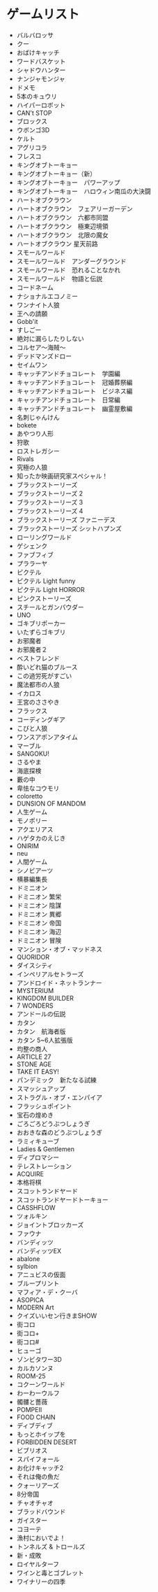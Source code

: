 # ゲームリスト

* バルバロッサ
* クー
* おばけキャッチ
* ワードバスケット
* シャドウハンター
* ナンジャモンジャ
* ドメモ
* 5本のキュウリ
* ハイパーロボット
* CAN't STOP
* ブロックス
* ウボンゴ3D
* ケルト
* アグリコラ
* フレスコ
* キングオブトーキョー
* キングオブトーキョー（新）
* キングオブトーキョー　パワーアップ
* キングオブトーキョー　ハロウィン南瓜の大決闘
* ハートオブクラウン
* ハートオブクラウン　フェアリーガーデン
* ハートオブクラウン　六都市同盟
* ハートオブクラウン　極東辺境領
* ハートオブクラウン　北限の魔女
* ハートオブクラウン 星天前路
* スモールワールド
* スモールワールド　アンダーグラウンド
* スモールワールド　恐れることなかれ
* スモールワールド　物語と伝説
* コードネーム
* ナショナルエコノミー
* ワンナイト人狼
* 王への請願
* Gobb'it
* すしごー
* 絶対に漏らしたりしない
* コルセア〜海賊〜
* デッドマンズドロー
* セイムワン
* キャッチアンドチョコレート　学園編
* キャッチアンドチョコレート　冠婚葬祭編
* キャッチアンドチョコレート　ビジネス編
* キャッチアンドチョコレート　日常編
* キャッチアンドチョコレート　幽霊屋敷編
* 名刺じゃんけん
* bokete
* あやつり人形
* 狩歌
* ロストレガシー
* Rivals
* 究極の人狼
* 知ったか映画研究家スペシャル！
* ブラックストーリーズ
* ブラックストーリーズ 2
* ブラックストーリーズ 3
* ブラックストーリーズ 4
* ブラックストーリーズ ファニーデス
* ブラックストーリーズ シットハプンズ
* ローリングワールド
* ゲシェンク
* ファブフィブ
* プララーヤ
* ピクテル
* ピクテル Light funny
* ピクテル Light HORROR
* ピンクストーリーズ
* スチールとガンパウダー
* UNO
* ゴキブリポーカー
* いたずらゴキブリ
* お邪魔者
* お邪魔者２
* ベストフレンド
* 酔いどれ猫のブルース
* この過労死がすごい
* 魔法都市の人狼
* イカロス
* 王宮のささやき
* フラックス
* コーディングギア
* こびと人狼
* ワンスアポンアタイム
* マーブル
* SANGOKU!
* さるやま
* 海底探検
* 藪の中
* 卑怯なコウモリ
* coloretto
* DUNSION OF MANDOM
* 人生ゲーム
* モノポリー
* アクエリアス
* ハゲタカのえじき
* ONIRIM
* neu
* 人間ゲーム
* シノビアーツ
* 横暴編集長
* ドミニオン
* ドミニオン 繁栄
* ドミニオン 陰謀
* ドミニオン 異郷
* ドミニオン 帝国
* ドミニオン 海辺
* ドミニオン 冒険
* マンション・オブ・マッドネス
* QUORIDOR
* ダイスシティ
* インペリアルセトラーズ
* アンドロイド・ネットランナー
* MYSTERIUM
* KINGDOM BUILDER
* 7 WONDERS
* アンドールの伝説
* カタン
* カタン　航海者版
* カタン 5~6人拡張版
* 均整の商人
* ARTICLE 27
* STONE AGE
* TAKE IT EASY!
* パンデミック　新たなる試練
* スマッシュアップ
* ストラグル・オブ・エンパイア
* フラッシュポイント
* 宝石の煌めき
* ごろごろどうぶつしょうぎ
* おおきな森のどうぶつしょうぎ
* ラミィキューブ
* Ladies & Gentlemen
* ディプロマシー
* テレストレーション
* ACQUIRE
* 本格将棋
* スコットランドヤード
* スコットランドヤードトーキョー
* CASSHFLOW
* ツォルキン
* ジョイントブロッカーズ
* ファウナ
* バンディッツ
* バンディッツEX
* abalone
* sylbion
* アニュビスの仮面
* ブループリント
* マフィア・デ・クーバ
* ASOPICA
* MODERN Art
* クイズいいセン行きまSHOW
* 街コロ
* 街コロ+
* 街コロ#
* ヒューゴ
* ゾンビタワー3D
* カルカソンヌ
* ROOM-25
* コクーンワールド
* わーわーウルフ
* 髑髏と薔薇
* POMPEII
* FOOD CHAIN
* ディブディブ
* もっとホイップを
* FORBIDDEN DESERT
* ビブリオス
* スパイフォール
* お化けキャッチ2
* それは俺の魚だ
* クォーリアーズ
* 8分帝国
* チャオチャオ
* ブラッドバウンド
* ガイスター
* コヨーテ
* 漁村においでよ！
* トンネルズ & トロールズ
* 新・成敗
* ロイヤルターフ
* ワインと毒とゴブレット
* ワイナリーの四季
